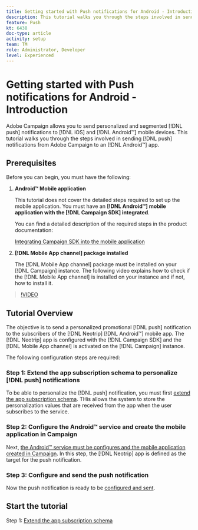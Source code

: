 ```yaml
---
title: Getting started with Push notifications for Android - Introduction
description: This tutorial walks you through the steps involved in sending push notifications from Adobe Campaign and receiving these notifications in your Android™ app.
feature: Push
kt: 6438
doc-type: article
activity: setup
team: TM
role: Administrator, Developer
level: Experienced
---
```

# Getting started with Push notifications for Android - Introduction

Adobe Campaign allows you to send personalized and segmented [!DNL push] notifications to [!DNL iOS] and [!DNL Android™] mobile devices. This tutorial walks you through the steps involved in sending [!DNL push] notifications from Adobe Campaign to an [!DNL Android™] app.

## Prerequisites

Before you can begin, you must have the following:

1) **Android™ Mobile application**

    This tutorial does not cover the detailed steps required to set up the mobile application. You must have an **[!DNL Android™] mobile application with the [!DNL Campaign SDK] integrated**.

    You can find a detailed description of the required steps in the product documentation:

    [Integrating Campaign SDK into the mobile application](https://experienceleague.adobe.com/docs/campaign-classic/using/sending-messages/sending-push-notifications/integrating-campaign-sdk-into-the-mobile-application.html)

2) **[!DNL Mobile App channel] package installed**

    The [!DNL Mobile App channel] package must be installed on your [!DNL Campaign] instance. The following video explains how to check if the [!DNL Mobile App channel] is installed on your instance and if not, how to install it.

>[!VIDEO](https://video.tv.adobe.com/v/326544?quality=12)

## Tutorial Overview

The objective is to send a personalized promotional [!DNL push] notification to the subscribers of the [!DNL Neotrip] [!DNL Android™] mobile app. The [!DNL Neotrip] app is configured with the [!DNL Campaign SDK] and  the [!DNL Mobile App channel] is activated on the [!DNL Campaign] instance.

The following configuration steps are required:

### Step 1: Extend the app subscription schema to personalize [!DNL push] notifications

To be able to personalize the [!DNL push] notification, you must first [extend the app subscription schema](/help/tutorial-get-started-with-push-notifications-for-android/extend-the-app-subscription-schema.md). THis allows the system to store the personalization values that are received from the app when the user subscribes to the service.

### Step 2: Configure the Android™ service and create the mobile application in Campaign

Next, [the Android™ service must be configures and the mobile application created in Campaign](/help/tutorial-get-started-with-push-notifications-for-android/configure-an-android-service-in-campaign.md). In this step, the [!DNL Neotrip] app is defined as the target for the push notification.

### Step 3: Configure and send the push notification

Now the push notification is ready to be [configured and sent](/help/tutorial-get-started-with-push-notifications-for-android/configure-and-send-push-notifications.md).

## Start the tutorial

Step 1: [Extend the app subscription schema](/help/tutorial-get-started-with-push-notifications-for-android/extend-the-app-subscription-schema.md)
